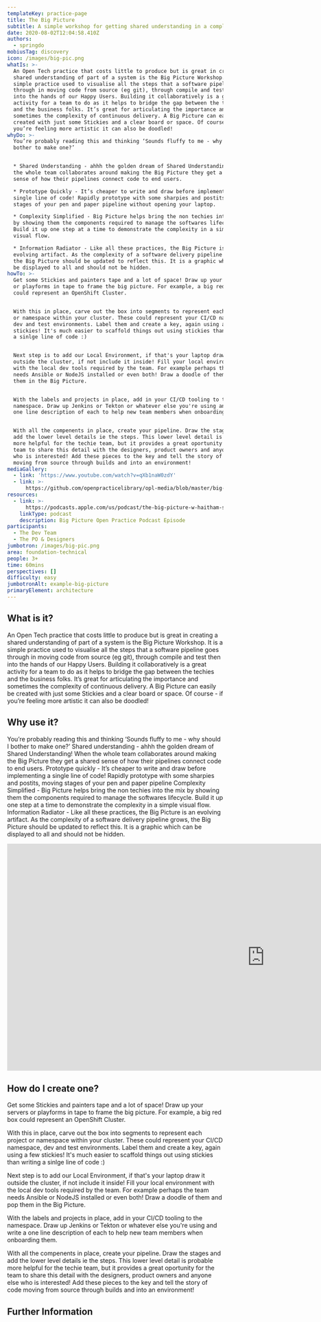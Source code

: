 ```yaml
---
templateKey: practice-page
title: The Big Picture
subtitle: A simple workshop for getting shared understanding in a complex space
date: 2020-08-02T12:04:58.410Z
authors:
  - springdo
mobiusTag: discovery
icon: /images/big-pic.png
whatIs: >-
  An Open Tech practice that costs little to produce but is great in creating a
  shared understanding of part of a system is the Big Picture Workshop. It is a
  simple practice used to visualise all the steps that a software pipeline goes
  through in moving code from source (eg git), through compile and test then
  into the hands of our Happy Users. Building it collaboratively is a great
  activity for a team to do as it helps to bridge the gap between the techies
  and the business folks. It’s great for articulating the importance and
  sometimes the complexity of continuous delivery. A Big Picture can easily be
  created with just some Stickies and a clear board or space. Of course - if
  you’re feeling more artistic it can also be doodled!
whyDo: >-
  You’re probably reading this and thinking ‘Sounds fluffy to me - why should I
  bother to make one?’ 


  * Shared Understanding - ahhh the golden dream of Shared Understanding! When
  the whole team collaborates around making the Big Picture they get a shared
  sense of how their pipelines connect code to end users. 

  * Prototype Quickly - It’s cheaper to write and draw before implementing a
  single line of code! Rapidly prototype with some sharpies and postits, moving
  stages of your pen and paper pipeline without opening your laptop. 

  * Complexity Simplified - Big Picture helps bring the non techies into the mix
  by showing them the components required to manage the softwares lifecycle.
  Build it up one step at a time to demonstrate the complexity in a simple
  visual flow. 

  * Information Radiator - Like all these practices, the Big Picture is an
  evolving artifact. As the complexity of a software delivery pipeline grows,
  the Big Picture should be updated to reflect this. It is a graphic which can
  be displayed to all and should not be hidden.
howTo: >-
  Get some Stickies and painters tape and a lot of space! Draw up your servers
  or playforms in tape to frame the big picture. For example, a big red box
  could represent an OpenShift Cluster.


  With this in place, carve out the box into segments to represent each project
  or namespace within your cluster. These could represent your CI/CD namespace,
  dev and test environments. Label them and create a key, again using a few
  stickies! It's much easier to scaffold things out using stickies than writing
  a sinlge line of code :)


  Next step is to add our Local Environment, if that's your laptop draw it
  outside the cluster, if not include it inside! Fill your local environment
  with the local dev tools required by the team. For example perhaps the team
  needs Ansible or NodeJS installed or even both! Draw a doodle of them and pop
  them in the Big Picture.


  With the labels and projects in place, add in your CI/CD tooling to the
  namespace. Draw up Jenkins or Tekton or whatever else you're using and write a
  one line description of each to help new team members when onboarding them.


  With all the compenents in place, create your pipeline. Draw the stages and
  add the lower level details ie the steps. This lower level detail is probable
  more helpful for the techie team, but it provides a great oportunity for the
  team to share this detail with the designers, product owners and anyone else
  who is interested! Add these pieces to the key and tell the story of code
  moving from source through builds and into an environment!
mediaGallery:
  - link: 'https://www.youtube.com/watch?v=qXb1naW0zdY'
  - link: >-
      https://github.com/openpracticelibrary/opl-media/blob/master/big-pic.png?raw=true
resources:
  - link: >-
      https://podcasts.apple.com/us/podcast/the-big-picture-w-haitham-shahin/id1501715186?i=1000488772813
    linkType: podcast
    description: Big Picture Open Practice Podcast Episode
participants:
  - The Dev Team
  - The PO & Designers
jumbotron: /images/big-pic.png
area: foundation-technical
people: 3+
time: 60mins
perspectives: []
difficulty: easy
jumbotronAlt: example-big-picture
primaryElement: architecture
---
```

## What is it?

An Open Tech practice that costs little to produce but is great in creating a shared understanding of part of a system is the Big Picture Workshop. It is a simple practice used to visualise all the steps that a software pipeline goes through in moving code from source (eg git), through compile and test then into the hands of our Happy Users. Building it collaboratively is a great activity for a team to do as it helps to bridge the gap between the techies and the business folks. It’s great for articulating the importance and sometimes the complexity of continuous delivery.  A Big Picture can easily be created with just some Stickies and a clear board or space. Of course - if you’re feeling more artistic it can also be doodled!



## Why use it?

You’re probably reading this and thinking ‘Sounds fluffy to me - why should I bother to make one?’
Shared understanding - ahhh the golden dream of Shared Understanding! When the whole team collaborates around making the Big Picture they get a shared sense of how their pipelines connect code to end users.
Prototype quickly - It’s cheaper to write and draw before implementing a single line of code! Rapidly prototype with some sharpies and postits, moving stages of your pen and paper pipeline
Complexity Simplified - Big Picture helps bring the non techies into the mix by showing them the components required to manage the softwares lifecycle. Build it up one step at a time to demonstrate the complexity in a simple visual flow.
Information Radiator - Like all these practices, the Big Picture is an evolving artifact. As the complexity of a software delivery pipeline grows, the Big Picture should be updated to reflect this. It is a graphic which can be displayed to all and should not be hidden.



<iframe width="1200" height="528" src="https://www.youtube.com/embed/qXb1naW0zdY" frameborder="0" allow="accelerometer; autoplay; encrypted-media; gyroscope; picture-in-picture" allowfullscreen></iframe>



## How do I create one?

Get some Stickies and painters tape and a lot of space! Draw up your servers or playforms in tape to frame the big picture. For example, a big red box could represent an OpenShift Cluster.

With this in place, carve out the box into segments to represent each project or namespace within your cluster. These could represent your CI/CD namespace, dev and test environments. Label them and create a key, again using a few stickies! It's much easier to scaffold things out using stickies than writing a sinlge line of code :)

Next step is to add our Local Environment, if that's your laptop draw it outside the cluster, if not include it inside! Fill your local environment with the local dev tools required by the team. For example perhaps the team needs Ansible or NodeJS installed or even both! Draw a doodle of them and pop them in the Big Picture.

With the labels and projects in place, add in your CI/CD tooling to the namespace. Draw up Jenkins or Tekton or whatever else you're using and write a one line description of each to help new team members when onboarding them.

With all the compenents in place, create your pipeline. Draw the stages and add the lower level details ie the steps. This lower level detail is probable more helpful for the techie team, but it provides a great oportunity for the team to share this detail with the designers, product owners and anyone else who is interested! Add these pieces to the key and tell the story of code moving from source through builds and into an environment!



## Further Information
